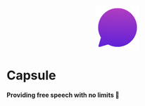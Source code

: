 <a href="https://capsule.app"><p align="center">
<img height=100 src="https://github.com/Capsule-app/next/blob/main/public/logo.png?raw=true"/>

</p></a>
<p align="center">
  <h1>Capsule</h1>
  <strong>Providing free speech with no limits 🐬</strong>
</p>
